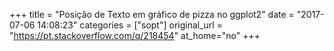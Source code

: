 +++
title = "Posição de Texto em gráfico de pizza no ggplot2"
date = "2017-07-06 14:08:23"
categories = ["sopt"]
original_url = "https://pt.stackoverflow.com/q/218454"
at_home="no"
+++

